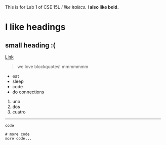 This is for Lab 1 of CSE 15L
*I like italitcs.*
**I also like bold.**
# I like headings
## small heading :(
[Link](www.youtube.com)
> we love blockquotes!
> mmmmmmm
* eat
* sleep
* code
* do connections
1. uno
2. dos
3. cuatro
---	
`code`
```
# more code
more code...
```
